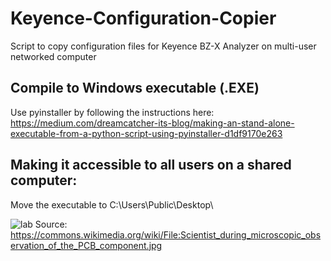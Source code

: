 # Keyence-Configuration-Copier
Script to copy configuration files for Keyence BZ-X Analyzer on multi-user networked computer

## Compile to Windows executable (.EXE)

Use pyinstaller by following the instructions here:
https://medium.com/dreamcatcher-its-blog/making-an-stand-alone-executable-from-a-python-script-using-pyinstaller-d1df9170e263

## Making it accessible to all users on a shared computer:

Move the executable to C:\Users\Public\Desktop\

![lab](https://upload.wikimedia.org/wikipedia/commons/thumb/0/04/Scientist_during_microscopic_observation_of_the_PCB_component.jpg/1920px-Scientist_during_microscopic_observation_of_the_PCB_component.jpg)
Source: https://commons.wikimedia.org/wiki/File:Scientist_during_microscopic_observation_of_the_PCB_component.jpg
